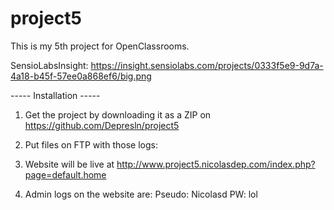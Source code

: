 # project5
This is my 5th project for OpenClassrooms.

SensioLabsInsight:
https://insight.sensiolabs.com/projects/0333f5e9-9d7a-4a18-b45f-57ee0a868ef6/big.png


----- Installation -----

1. Get the project by downloading it as a ZIP on https://github.com/Depresln/project5

2. Put files on FTP with those logs:

    
3. Website will be live at http://www.project5.nicolasdep.com/index.php?page=default.home

4. Admin logs on the website are:
    Pseudo: Nicolasd
    PW: lol